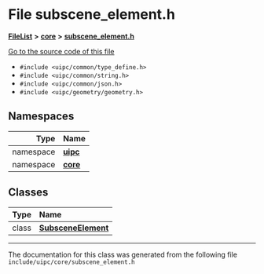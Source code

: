 

# File subscene\_element.h



[**FileList**](files.md) **>** [**core**](dir_eca9d1283f7cad9ff89c5ab44937d4d9.md) **>** [**subscene\_element.h**](subscene__element_8h.md)

[Go to the source code of this file](subscene__element_8h_source.md)



* `#include <uipc/common/type_define.h>`
* `#include <uipc/common/string.h>`
* `#include <uipc/common/json.h>`
* `#include <uipc/geometry/geometry.h>`













## Namespaces

| Type | Name |
| ---: | :--- |
| namespace | [**uipc**](namespaceuipc.md) <br> |
| namespace | [**core**](namespaceuipc_1_1core.md) <br> |


## Classes

| Type | Name |
| ---: | :--- |
| class | [**SubsceneElement**](classuipc_1_1core_1_1_subscene_element.md) <br> |



















































------------------------------
The documentation for this class was generated from the following file `include/uipc/core/subscene_element.h`

